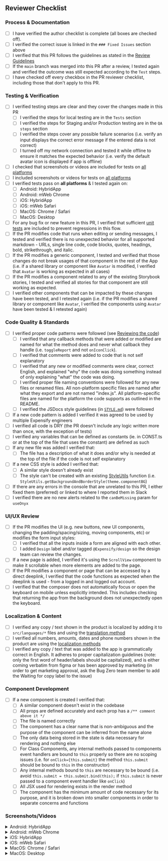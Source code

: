 ## Reviewer Checklist

### Process & Documentation
- [ ] I have verified the author checklist is complete (all boxes are checked off).
- [ ] I verified the correct issue is linked in the `### Fixed Issues` section above
- [ ] I verified that this PR follows the guidelines as stated in the [Review Guidelines](https://github.com/Expensify/App/blob/main/contributingGuides/PR_REVIEW_GUIDELINES.md)
- [ ] If the `main` branch was merged into this PR after a review, I tested again and verified the outcome was still expected according to the `Test` steps.
- [ ] I have checked off every checkbox in the PR reviewer checklist, including those that don't apply to this PR.

### Testing & Verification
- [ ] I verified testing steps are clear and they cover the changes made in this PR
    - [ ] I verified the steps for local testing are in the `Tests` section
    - [ ] I verified the steps for Staging and/or Production testing are in the `QA steps` section
    - [ ] I verified the steps cover any possible failure scenarios (i.e. verify an input displays the correct error message if the entered data is not correct)
    - [ ] I turned off my network connection and tested it while offline to ensure it matches the expected behavior (i.e. verify the default avatar icon is displayed if app is offline)
- [ ] I checked that screenshots or videos are included for tests on [all platforms](https://github.com/Expensify/App/blob/main/contributingGuides/CONTRIBUTING.md#make-sure-you-can-test-on-all-platforms)
- [ ] I included screenshots or videos for tests on [all platforms](https://github.com/Expensify/App/blob/main/contributingGuides/CONTRIBUTING.md#make-sure-you-can-test-on-all-platforms)
- [ ] I verified tests pass on **all platforms** & I tested again on:
    - [ ] Android: HybridApp
    - [ ] Android: mWeb Chrome
    - [ ] iOS: HybridApp
    - [ ] iOS: mWeb Safari
    - [ ] MacOS: Chrome / Safari
    - [ ] MacOS: Desktop
- [ ] For any bug fix or new feature in this PR, I verified that sufficient [unit tests](https://github.com/Expensify/App/blob/main/tests/README.md) are included to prevent regressions in this flow.
- [ ] If the PR modifies code that runs when editing or sending messages, I tested and verified there is no unexpected behavior for all supported markdown - URLs, single line code, code blocks, quotes, headings, bold, strikethrough, and italic.
- [ ] If the PR modifies a generic component, I tested and verified that those changes do not break usages of that component in the rest of the App (i.e. if a shared library or component like `Avatar` is modified, I verified that `Avatar` is working as expected in all cases)
- [ ] If the PR modifies a component related to any of the existing Storybook stories, I tested and verified all stories for that component are still working as expected.
- [ ] I verified other components that can be impacted by these changes have been tested, and I retested again (i.e. if the PR modifies a shared library or component like `Avatar`, I verified the components using `Avatar` have been tested & I retested again)

### Code Quality & Standards
- [ ] I verified proper code patterns were followed (see [Reviewing the code](https://github.com/Expensify/App/blob/main/contributingGuides/PR_REVIEW_GUIDELINES.md#reviewing-the-code))
    - [ ] I verified that any callback methods that were added or modified are named for what the method does and never what callback they handle (i.e. `toggleReport` and not `onIconClick`).
    - [ ] I verified that comments were added to code that is not self explanatory
    - [ ] I verified that any new or modified comments were clear, correct English, and explained "why" the code was doing something instead of only explaining "what" the code was doing.
    - [ ] I verified proper file naming conventions were followed for any new files or renamed files. All non-platform specific files are named after what they export and are not named "index.js". All platform-specific files are named for the platform the code supports as outlined in the README.
    - [ ] I verified the JSDocs style guidelines (in [`STYLE.md`](https://github.com/Expensify/App/blob/main/contributingGuides/STYLE.md#jsdocs)) were followed
- [ ] If a new code pattern is added I verified it was agreed to be used by multiple Expensify engineers
- [ ] I verified all code is DRY (the PR doesn't include any logic written more than once, with the exception of tests)
- [ ] I verified any variables that can be defined as constants (ie. in CONST.ts or at the top of the file that uses the constant) are defined as such
- [ ] If any new file was added I verified that:
    - [ ] The file has a description of what it does and/or why is needed at the top of the file if the code is not self explanatory
- [ ] If a new CSS style is added I verified that:
    - [ ] A similar style doesn't already exist
    - [ ] The style can't be created with an existing [StyleUtils](https://github.com/Expensify/App/blob/main/src/utils/index.ts) function (i.e. `StyleUtils.getBackgroundAndBorderStyle(theme.componentBG`)
- [ ] If there are any errors in the console that are unrelated to this PR, I either fixed them (preferred) or linked to where I reported them in Slack
- [ ] I verified there are no new alerts related to the `canBeMissing` param for `useOnyx`

### UI/UX Review
- [ ] If the PR modifies the UI (e.g. new buttons, new UI components, changing the padding/spacing/sizing, moving components, etc) or modifies the form input styles:
    - [ ] I verified that all the inputs inside a form are aligned with each other.
    - [ ] I added `Design` label and/or tagged `@Expensify/design` so the design team can review the changes.
- [ ] If a new page is added, I verified it's using the `ScrollView` component to make it scrollable when more elements are added to the page.
- [ ] If the PR modifies a component or page that can be accessed by a direct deeplink, I verified that the code functions as expected when the deeplink is used - from a logged in and logged out account.
- [ ] I verified that the composer does not automatically focus or open the keyboard on mobile unless explicitly intended. This includes checking that returning the app from the background does not unexpectedly open the keyboard.

### Localization & Content
- [ ] I verified any copy / text shown in the product is localized by adding it to `src/languages/*` files and using the [translation method](https://github.com/Expensify/App/blob/4510fc76bbf5df699a2575bfb49a276af90f3ed7/src/components/LocaleContextProvider.tsx#L80)
- [ ] I verified all numbers, amounts, dates and phone numbers shown in the product are using the [localization methods](https://github.com/Expensify/App/blob/4510fc76bbf5df699a2575bfb49a276af90f3ed7/src/components/LocaleContextProvider.tsx#L116-L123)
- [ ] I verified any copy / text that was added to the app is grammatically correct in English. It adheres to proper capitalization guidelines (note: only the first word of header/labels should be capitalized), and is either coming verbatim from figma or has been approved by marketing (in order to get marketing approval, ask the Bug Zero team member to add the Waiting for copy label to the issue)

### Component Development
- [ ] If a new component is created I verified that:
    - [ ] A similar component doesn't exist in the codebase
    - [ ] All props are defined accurately and each prop has a `/** comment above it */`
    - [ ] The file is named correctly
    - [ ] The component has a clear name that is non-ambiguous and the purpose of the component can be inferred from the name alone
    - [ ] The only data being stored in the state is data necessary for rendering and nothing else
    - [ ] For Class Components, any internal methods passed to components event handlers are bound to `this` properly so there are no scoping issues (i.e. for `onClick={this.submit}` the method `this.submit` should be bound to `this` in the constructor)
    - [ ] Any internal methods bound to `this` are necessary to be bound (i.e. avoid `this.submit = this.submit.bind(this);` if `this.submit` is never passed to a component event handler like `onClick`)
    - [ ] All JSX used for rendering exists in the render method
    - [ ] The component has the minimum amount of code necessary for its purpose, and it is broken down into smaller components in order to separate concerns and functions

### Screenshots/Videos
<details>
<summary>Android: HybridApp</summary>

<!-- add screenshots or videos here -->

</details>

<details>
<summary>Android: mWeb Chrome</summary>

<!-- add screenshots or videos here -->

</details>

<details>
<summary>iOS: HybridApp</summary>

<!-- add screenshots or videos here -->

</details>

<details>
<summary>iOS: mWeb Safari</summary>

<!-- add screenshots or videos here -->

</details>

<details>
<summary>MacOS: Chrome / Safari</summary>

<!-- add screenshots or videos here -->

</details>

<details>
<summary>MacOS: Desktop</summary>

<!-- add screenshots or videos here -->

</details>
